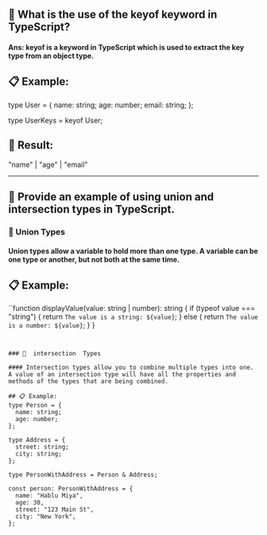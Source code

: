 ## 🔑 What is the use of the keyof keyword in TypeScript?
#### Ans: keyof is a keyword in TypeScript which is used to extract the key type from an object type.
## 📋 Example:
type User = {
  name: string;
  age: number;
  email: string;
};

type UserKeys = keyof User;

## 📝 Result:
"name" | "age" | "email"


---



## 🔑  Provide an example of using union and intersection types in TypeScript.

### 🔗 Union Types

#### Union types allow a variable to hold more than one type. A variable can be one type or another, but not both at the same time.

## 📋 Example:
``function displayValue(value: string | number): string {
  if (typeof value === "string") {
    return `The value is a string: ${value}`;
  } else {
    return `The value is a number: ${value}`;
  }
}
```


### 🔗  intersection  Types

#### Intersection types allow you to combine multiple types into one. A value of an intersection type will have all the properties and methods of the types that are being combined.

## 📋 Example:
type Person = {
  name: string;
  age: number;
};

type Address = {
  street: string;
  city: string;
};

type PersonWithAddress = Person & Address;

const person: PersonWithAddress = {
  name: "Hablu Miya",
  age: 30,
  street: "123 Main St",
  city: "New York",
};








